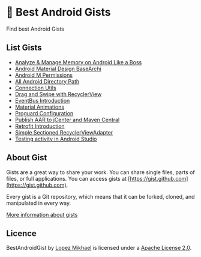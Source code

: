 :book: Best Android Gists
=================

Find best Android Gists

List Gists
-----

* [Analyze & Manage Memory on Android Like a Boss](https://gist.github.com/lopspower/c65f28ee504763bd0b4a)
* [Android Material Design BaseArchi](https://gist.github.com/lopspower/9d37377f063dd26bf1eb)
* [Android M Permissions](https://gist.github.com/lopspower/01aa324dae5875f27cf9)
* [All Android Directory Path](https://gist.github.com/lopspower/76421751b21594c69eb2)
* [Connection Utils](https://gist.github.com/lopspower/3e93e09f59d15d238908)
* [Drag and Swipe with RecyclerView](https://gist.github.com/iPaulPro/2216ea5e14818056cfcc)
* [EventBus Introduction](https://gist.github.com/lopspower/c7f05a12f9de4c036c6d)
* [Material Animations](https://gist.github.com/lopspower/1a0b4e0c50d90fbf2379)
* [Proguard Configuration](https://gist.github.com/lopspower/c12ba6ea69b7b78d4482)
* [Publish AAR to jCenter and Maven Central](https://gist.github.com/lopspower/6f62fe1492726d848d6d)
* [Retrofit Introduction](https://gist.github.com/lopspower/004f9295966ab5cb6ef6)
* [Simple Sectioned RecyclerViewAdapter](https://gist.github.com/gabrielemariotti/4c189fb1124df4556058)
* [Testing activity in Android Studio](https://gist.github.com/lopspower/e02376c656c1afed2cf9)

About Gist
-----

Gists are a great way to share your work. You can share single files, parts of files, or full applications. You can access gists at [https://gist.github.com](https://gist.github.com).

Every gist is a Git repository, which means that it can be forked, cloned, and manipulated in every way.

[More information about gists](https://help.github.com/articles/about-gists/)

Licence
-----

BestAndroidGist by [Lopez Mikhael](http://mikhaellopez.com/) is licensed under a [Apache License 2.0](http://www.apache.org/licenses/LICENSE-2.0).
